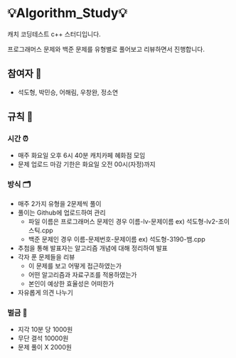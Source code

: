 # 💡Algorithm_Study💡
캐치 코딩테스트 c++ 스터디입니다.

프로그래머스 문제와 백준 문제를 유형별로 풀어보고 리뷰하면서 진행합니다.

## 참여자 👥
* 석도형, 박민승, 어해림, 우창완, 정소연

## 규칙 📝
### 시간 ⏰
* 매주 화요일 오후 6시 40분 캐치카페 혜화점 모임
* 문제 업로드 마감 기한은 화요일 오전 00시(자정)까지


### 방식 🗂
* 매주 2가지 유형을 2문제씩 풀이
* 풀이는 Github에 업로드하여 관리
  * 파일 이름은 프로그래머스 문제인 경우 이름-lv-문제이름 ex) 석도형-lv2-조이스틱.cpp
  * 백준 문제인 경우 이름-문제번호-문제이름 ex) 석도형-3190-뱀.cpp
* 추첨을 통해 발표자는 알고리즘 개념에 대해 정리하여 발표
* 각자 푼 문제들을 리뷰
  * 이 문제를 보고 어떻게 접근하였는가
  * 어떤 알고리즘과 자료구조를 적용하였는가
  * 본인이 예상한 효율성은 어떠한가
* 자유롭게 의견 나누기

### 벌금 💸
* 지각 10분 당 1000원
* 무단 결석 10000원
* 문제 풀이 X 2000원

